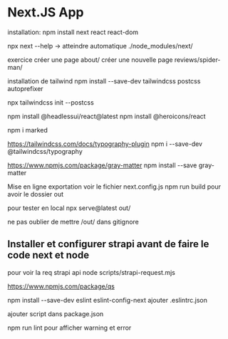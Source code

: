 # Next.JS App

installation: 
npm install next react react-dom

npx next --help -> atteindre automatique ./node_modules/next/

exercice 
créer une page about/
créer une nouvelle page reviews/spider-man/

installation de tailwind 
npm install --save-dev tailwindcss postcss autoprefixer

npx tailwindcss init --postcss

npm install @headlessui/react@latest
npm install @heroicons/react

npm i marked

https://tailwindcss.com/docs/typography-plugin
npm i --save-dev @tailwindcss/typography

https://www.npmjs.com/package/gray-matter
npm install --save gray-matter

Mise en ligne 
exportation voir le fichier next.config.js
npm run build pour avoir le dossier out

pour tester en local 
npx serve@latest out/ 

ne pas oublier de mettre /out/ dans gitignore

## Installer et configurer strapi avant de faire le code next et node

pour voir la req strapi api
node scripts/strapi-request.mjs

https://www.npmjs.com/package/qs


npm install --save-dev eslint eslint-config-next 
ajouter .eslintrc.json

ajouter script dans package.json

npm run lint pour afficher warning et error